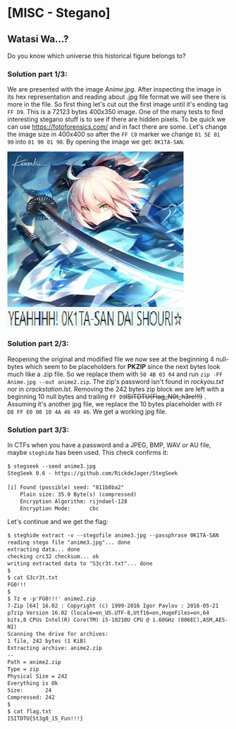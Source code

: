 # [MISC - Stegano]
## Watasi Wa...?
Do you know which universe this historical figure belongs to?

### Solution part 1/3:
We are presented with the image *Anime.jpg*. After inspecting the image in its hex representation and reading about .jpg file format we will see there is more in the file. So first thing let's cut out the first image until it's ending tag `FF D9`.  This is a 72123 bytes 400x350 image. One of the many tests to find interesting stegano stuff is to see if there are hidden pixels. To be quick we can use https://fotoforensics.com/ and in fact there are some. Let's change the image size in 400x400 so after the `FF C0` marker we change `01 5E 01 90` into `01 90 01 90`. By opening the image we get: `0K1TA-SAN`.

![first file](./images/anime1.jpg)

### Solution part 2/3:
Reopening the original and modified file we now see at the beginning 4 null-bytes which seem to be placeholders for **PKZIP** since the next bytes look much like a .zip file. So we replace them with `50 4B 03 04` and run `zip -FF Anime.jpg --out anime2.zip`. The zip's password isn't found in *rockyou.txt* nor in *crackstation.lst*. Removing the 242 bytes zip block we are left with a beginning 10 null bytes and trailing `FF D9`~~ISITDTU{Flag_N0t_h3re!!!}~~ . Assuming it's another jpg file, we replace the 10 bytes placeholder with `FF D8 FF E0 00 10 4A 46 49 46`. We get a working jpg file.

### Solution part 3/3:
In CTFs when you have a password and a JPEG, BMP, WAV or AU file, maybe `steghide` has been used. This check confirms it:
```
$ stegseek --seed anime3.jpg 
StegSeek 0.6 - https://github.com/RickdeJager/StegSeek

[i] Found (possible) seed: "811b8ba2"            
	Plain size: 35.0 Byte(s) (compressed)
	Encryption Algorithm: rijndael-128
	Encryption Mode:      cbc
```
Let's continue and we get the flag:
```
$ steghide extract -v --stegofile anime3.jpg --passphrase 0K1TA-SAN
reading stego file "anime3.jpg"... done
extracting data... done
checking crc32 checksum... ok
writing extracted data to "S3cr3t.txt"... done
$
$ cat S3cr3t.txt 
FG0!!!
$
$ 7z e -p'FG0!!!' anime2.zip 
7-Zip [64] 16.02 : Copyright (c) 1999-2016 Igor Pavlov : 2016-05-21
p7zip Version 16.02 (locale=en_US.UTF-8,Utf16=on,HugeFiles=on,64 bits,8 CPUs Intel(R) Core(TM) i5-10210U CPU @ 1.60GHz (806EC),ASM,AES-NI)
Scanning the drive for archives:
1 file, 242 bytes (1 KiB)
Extracting archive: anime2.zip
--
Path = anime2.zip
Type = zip
Physical Size = 242
Everything is Ok
Size:       24
Compressed: 242
$
$ cat flag.txt 
ISITDTU{St3g0_15_Fun!!!}
```
